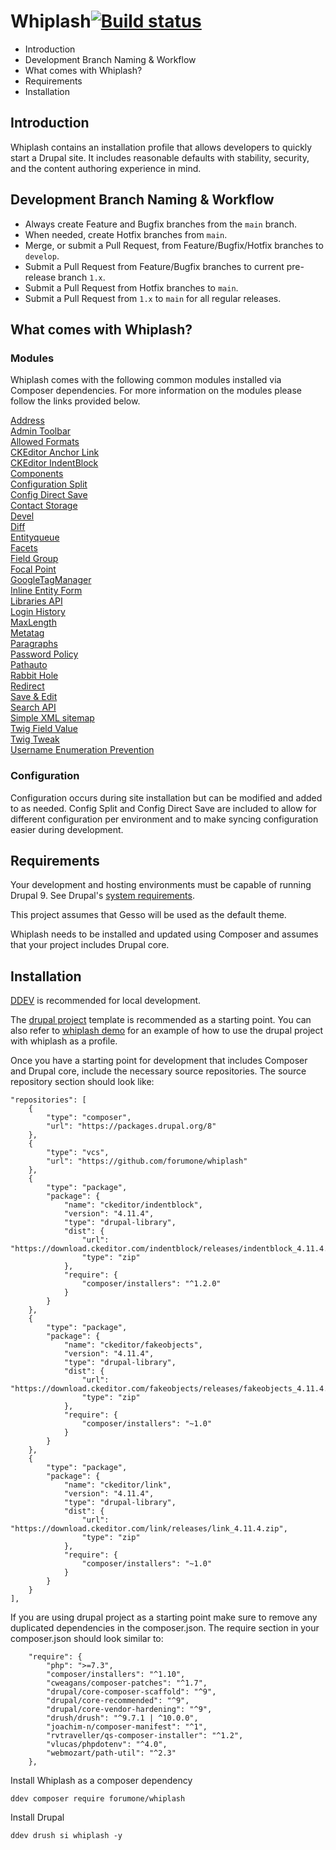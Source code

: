 # Whiplash[![Build status](https://badge.buildkite.com/73e7fa3f732bafa8bd36b8e73e6d6faff84cbe0ec72c7bc83f.svg)](https://buildkite.com/forum-one/whiplash)

- Introduction
- Development Branch Naming & Workflow
- What comes with Whiplash?
- Requirements
- Installation

## Introduction
Whiplash contains an installation profile that allows developers to quickly start a Drupal site. It includes reasonable defaults with stability, security, and the content authoring experience in mind.

## Development Branch Naming & Workflow

- Always create Feature and Bugfix branches from the `main` branch.
- When needed, create Hotfix branches from `main`.
- Merge, or submit a Pull Request, from Feature/Bugfix/Hotfix branches to `develop`.
- Submit a Pull Request from Feature/Bugfix branches to current pre-release branch `1.x`.
- Submit a Pull Request from Hotfix branches to `main`.
- Submit a Pull Request from `1.x` to `main` for all regular releases.

## What comes with Whiplash?

### Modules
Whiplash comes with the following common modules installed via Composer dependencies. For more information on the modules please follow the links provided below.

[Address](https://www.drupal.org/project/address)  
[Admin Toolbar](https://www.drupal.org/project/admin_toolbar)  
[Allowed Formats](https://www.drupal.org/project/allowed_formats)  
[CKEditor Anchor Link](https://www.drupal.org/project/anchor_link)  
[CKEditor IndentBlock](https://www.drupal.org/project/ckeditor_indentblock)  
[Components](https://www.drupal.org/project/components)  
[Configuration Split](https://www.drupal.org/project/config_split)  
[Config Direct Save](https://www.drupal.org/project/config_direct_save)  
[Contact Storage](https://www.drupal.org/project/contact_storage)  
[Devel](https://www.drupal.org/project/devel)  
[Diff](https://www.drupal.org/project/diff)  
[Entityqueue](https://www.drupal.org/project/entityqueue)  
[Facets](https://www.drupal.org/project/facets)  
[Field Group](https://www.drupal.org/project/field_group)  
[Focal Point](https://www.drupal.org/project/focal_point)  
[GoogleTagManager](https://www.drupal.org/project/google_tag)  
[Inline Entity Form](https://www.drupal.org/project/inline_entity_form)  
[Libraries API](https://www.drupal.org/project/libraries)  
[Login History](https://www.drupal.org/project/login_history)  
[MaxLength](https://www.drupal.org/project/maxlength)  
[Metatag](https://www.drupal.org/project/metatag)  
[Paragraphs](https://www.drupal.org/project/paragraphs)  
[Password Policy](https://www.drupal.org/project/password_policy)  
[Pathauto](https://www.drupal.org/project/pathauto)  
[Rabbit Hole](https://www.drupal.org/project/rabbit_hole)  
[Redirect](https://www.drupal.org/project/redirect)  
[Save & Edit](https://www.drupal.org/project/save_edit)  
[Search API](https://www.drupal.org/project/search_api)  
[Simple XML sitemap](https://www.drupal.org/project/simple_sitemap)  
[Twig Field Value](https://www.drupal.org/project/twig_field_value)  
[Twig Tweak](https://www.drupal.org/project/twig_tweak)  
[Username Enumeration Prevention](https://www.drupal.org/project/username_enumeration_prevention)  

### Configuration
Configuration occurs during site installation but can be modified and added to as needed. Config Split and Config Direct Save are included to allow for different configuration per environment and to make syncing configuration easier during development.

## Requirements
Your development and hosting environments must be capable of running Drupal 9. See Drupal's [system requirements](https://www.drupal.org/docs/system-requirements).

This project assumes that Gesso will be used as the default theme.

Whiplash needs to be installed and updated using Composer and assumes that your project includes Drupal core.

## Installation
[DDEV](https://ddev.com/) is recommended for local development.

The [drupal project](https://github.com/forumone/drupal-project) template is recommended as a starting point. You can also refer to [whiplash demo](https://github.com/forumone/whiplash-demo) for an example of how to use the drupal project with whiplash as a profile.

Once you have a starting point for development that includes Composer and Drupal core, include the necessary source repositories. The source repository section should look like:

```
"repositories": [
    {
        "type": "composer",
        "url": "https://packages.drupal.org/8"
    },
    {
        "type": "vcs",
        "url": "https://github.com/forumone/whiplash"
    },
    {
        "type": "package",
        "package": {
            "name": "ckeditor/indentblock",
            "version": "4.11.4",
            "type": "drupal-library",
            "dist": {
                "url": "https://download.ckeditor.com/indentblock/releases/indentblock_4.11.4.zip",
                "type": "zip"
            },
            "require": {
                "composer/installers": "^1.2.0"
            }
        }
    },
    {
        "type": "package",
        "package": {
            "name": "ckeditor/fakeobjects",
            "version": "4.11.4",
            "type": "drupal-library",
            "dist": {
                "url": "https://download.ckeditor.com/fakeobjects/releases/fakeobjects_4.11.4.zip",
                "type": "zip"
            },
            "require": {
                "composer/installers": "~1.0"
            }
        }
    },
    {
        "type": "package",
        "package": {
            "name": "ckeditor/link",
            "version": "4.11.4",
            "type": "drupal-library",
            "dist": {
                "url": "https://download.ckeditor.com/link/releases/link_4.11.4.zip",
                "type": "zip"
            },
            "require": {
                "composer/installers": "~1.0"
            }
        }
    }
],
```

If you are using drupal project as a starting point make sure to remove any duplicated dependencies in the composer.json. The require section in your composer.json should look similar to:

```
    "require": {
        "php": ">=7.3",
        "composer/installers": "^1.10",
        "cweagans/composer-patches": "^1.7",
        "drupal/core-composer-scaffold": "^9",
        "drupal/core-recommended": "^9",
        "drupal/core-vendor-hardening": "^9",
        "drush/drush": "^9.7.1 | ^10.0.0",
        "joachim-n/composer-manifest": "^1",
        "rvtraveller/qs-composer-installer": "^1.2",
        "vlucas/phpdotenv": "^4.0",
        "webmozart/path-util": "^2.3"
    },
```

Install Whiplash as a composer dependency

```
ddev composer require forumone/whiplash
```

Install Drupal

```
ddev drush si whiplash -y
```
